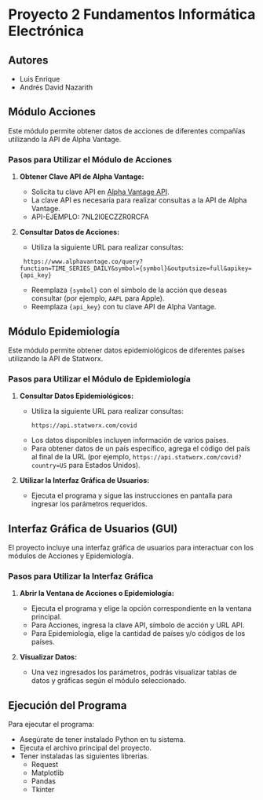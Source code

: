 # Proyecto 2 Fundamentos Informática Electrónica

## Autores
- Luis Enrique
- Andrés David Nazarith

## Módulo Acciones

Este módulo permite obtener datos de acciones de diferentes compañías utilizando la API de Alpha Vantage.

### Pasos para Utilizar el Módulo de Acciones

1. **Obtener Clave API de Alpha Vantage:**
   - Solicita tu clave API en [Alpha Vantage API](https://www.alphavantage.co/support/#api-key).
   - La clave API es necesaria para realizar consultas a la API de Alpha Vantage.
   - API-EJEMPLO: 7NL2I0ECZZR0RCFA

2. **Consultar Datos de Acciones:**
   - Utiliza la siguiente URL para realizar consultas:
    ```
     https://www.alphavantage.co/query?function=TIME_SERIES_DAILY&symbol={symbol}&outputsize=full&apikey={api_key}
    ```
   - Reemplaza `{symbol}` con el símbolo de la acción que deseas consultar (por ejemplo, `AAPL` para Apple).
   - Reemplaza `{api_key}` con tu clave API de Alpha Vantage.

## Módulo Epidemiología

Este módulo permite obtener datos epidemiológicos de diferentes países utilizando la API de Statworx.

### Pasos para Utilizar el Módulo de Epidemiología

1. **Consultar Datos Epidemiológicos:**
   - Utiliza la siguiente URL para realizar consultas:
     ```
     https://api.statworx.com/covid
     ```
   - Los datos disponibles incluyen información de varios países.
   - Para obtener datos de un país específico, agrega el código del país al final de la URL (por ejemplo, `https://api.statworx.com/covid?country=US` para Estados Unidos).

2. **Utilizar la Interfaz Gráfica de Usuarios:**
   - Ejecuta el programa y sigue las instrucciones en pantalla para ingresar los parámetros requeridos.

## Interfaz Gráfica de Usuarios (GUI)

El proyecto incluye una interfaz gráfica de usuarios para interactuar con los módulos de Acciones y Epidemiología.

### Pasos para Utilizar la Interfaz Gráfica

1. **Abrir la Ventana de Acciones o Epidemiología:**
   - Ejecuta el programa y elige la opción correspondiente en la ventana principal.
   - Para Acciones, ingresa la clave API, símbolo de acción y URL API.
   - Para Epidemiología, elige la cantidad de países y/o códigos de los países.

2. **Visualizar Datos:**
   - Una vez ingresados los parámetros, podrás visualizar tablas de datos y gráficas según el módulo seleccionado.

## Ejecución del Programa

Para ejecutar el programa:
- Asegúrate de tener instalado Python en tu sistema.
- Ejecuta el archivo principal del proyecto.
- Tener instaladas las siguientes librerias.
    - Request
    - Matplotlib
    - Pandas
    - Tkinter
    